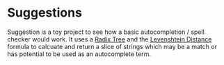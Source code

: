# Suggestions

Suggestion is a toy project to see how a basic autocompletion / spell checker
would work. It uses a [Radix Tree](https://github.com/dansackett/radix) and the
[Levenshtein Distance](https://github.com/dansackett/levenshtein) formula to
calcuate and return a slice of strings which may be a match or has potential to
be used as an autocomplete term.
